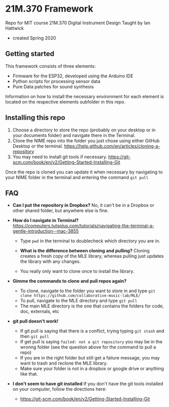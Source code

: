 # 21M.370 Framework

Repo for MIT course 21M.370 Digital Instrument Design
Taught by Ian Hattwick
- created Spring 2020

## Getting started

This framework consists of three elements:
* Firmware for the ESP32, developed using the Arduino IDE
* Python scripts for processing sensor data
* Pure Data patches for sound synthesis

Information on how to install the necessary environment for each element is located on the respective elements subfolder in this repo.

## Installing this repo

1. Choose a directory to store the repo (probably on your desktop or in your documents folder) and navigate there in the Terminal.
2. Clone the NIME repo into the folder you just chose using either GitHub Desktop or the terminal. https://help.github.com/en/articles/cloning-a-repository
3. You may need to install git tools if necessary. https://git-scm.com/book/en/v2/Getting-Started-Installing-Git

Once the repo is cloned you can update it when necessary by navigating to your NIME folder in the terminal and entering the command `git pull`

## FAQ

* **Can I put the repository in Dropbox?**
No, it can't be in a Dropbox or other shared folder, but anywhere else is fine.

* **How do I navigate in Terminal?**
https://computers.tutsplus.com/tutorials/navigating-the-terminal-a-gentle-introduction--mac-3855

  * Type `pwd` in the terminal to doublecheck which directory you are in.
  
  * **What is the difference between cloning and pulling?**
Cloning creates a fresh copy of the MLE library, whereas pulling just updates the library with any changes.

  * You really only want to clone once to install the library.

* **Gimme the commands to clone and pull repos again?**
  * To clone, navigate to the folder you want to store in and type `git clone https://github.com/collaborative-music-lab/MLE/`
  * To pull, navigate to the MLE directory and type `git pull`
  * The main MLE directory is the one that contains the folders for code, doc, externals, etc
  
* **git pull doesn't work!**
  * If git pull is saying that there is a conflict, trying typing `git stash` and then `git pull`
  * If get pull is saying `failed: not a git repository` you may be in the wronng folder (see the question above for the command to pull a repo)
  * If you are in the right folder but still get a failure message, you may want to trash and reclone the MLE library. 
  * Make sure your folder is not in a dropbox or google drive or anything like that.
  
* **I don't seem to have git installed**
If you don't have the git tools installed on your computer, follow the directions here:
  * https://git-scm.com/book/en/v2/Getting-Started-Installing-Git
